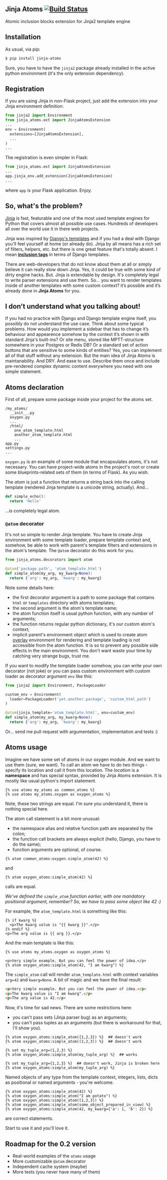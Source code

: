 ## Jinja Atoms [![Build Status](https://travis-ci.org/semirook/jinja-atoms.png)](https://travis-ci.org/semirook/jinja-atoms)
Atomic inclusion blocks extension for Jinja2 template engine


## Installation

As usual, via pip:

```bash
$ pip install jinja-atoms
```

Sure, you have to have the `jinja2` package already installed in the active python environment 
(it's the only extension dependency).


## Registration

If you are using Jinja in non-Flask project, just add the extension into your Jinja environment definition:

```python
from jinja2 import Environment
from jinja_atoms.ext import JinjaAtomsExtension
...
env = Environment(
  extensions=[JinjaAtomsExtension],
  ...
)
...
```

The registration is even simpler in Flask:
```python
from jinja_atoms.ext import JinjaAtomsExtension
...
app.jinja_env.add_extension(JinjaAtomsExtension)
...
```
where `app` is your Flask application. Enjoy.


## So, what's the problem?

[Jinja](http://jinja.pocoo.org) is fast, featurable and one of the most used template engines for Python 
that covers almost all possible use cases. Hundreds of developers all over the world use it in there web projects.

Jinja was inspired by [Django's templates](https://docs.djangoproject.com/en/dev/topics/templates/) 
and if you had a deal with Django you'll feel yourself at home (or already do). Jinja by all means has a rich set of 
filters, helpers, etc. but there is one great feature that's totally absent. 
I mean [**inclusion tags**](https://docs.djangoproject.com/en/dev/howto/custom-template-tags/#inclusion-tags)
in terms of Django templates.

There are web-developers that do not know about them at all or simply believe it can really slow down Jinja. 
Yes, it could be true with some kind of dirty engine hacks. But. Jinja is extendable by design. 
It's completely legal to write parser extensions and use them. So... you want to render templates 
inside of another templates with some custom context? it’s possible and it’s already done in **Jinja Atoms** for you.


## I don’t understand what you talking about!

If you had no practice with Django and Django template engine itself, you possibly do not understand the use case.
Think about some typical problems. How would you implement a sidebar that has to change it’s behaviour and appearence 
somehow by the context it’s shown in with standard Jinja's built-ins? Or site menu, stored like MPTT-structure 
somewhere in your Postgres or Redis DB? Or a standard set of action buttons that are sensitive to some 
kinds of entities? Yes, you can implement all of that stuff without any extension. But the main idea of Jinja Atoms 
is maintanability. And DRY. And ease to use. Describe them once and include pre-rendered complex dynamic 
content everywhere you need with one simple statement.


## Atoms declaration

First of all, prepare some package inside your project for the atoms set.

```
/my_atoms/
  __init__.py
  oxygen.py
  ...
  /html/
    one_atom_template.html
    another_atom_template.html
    ...
app.py
settings.py
...
```

`oxygen.py` is an example of some module that encapsulates atoms, it's not necessary. 
You can have project-wide atoms in the project's root or create some blueprints-related sets of them (in terms of Flask).
As you wish.

The *atom* is just a function that returns a string back into the calling template
(rendered Jinja template is a unicode string, actually). And...

```python
def simple_echo():
  return 'Hello'
```
...is completely legal atom.


### `@atom` decorator

It's not so simple to render Jinja template. You have to create Jinja environment with some 
template loader, prepare template context and, somehow, be able to work with parent's template 
filters and extensions in the atom's template. The `@atom` decorator do this work for you.

```python
from jinja_atoms.decorators import atom

@atom('package.path', 'atom_template.html')
def simple_atom(my_arg, my_kwarg=None):
  return {'arg': my_arg, 'kwarg': my_kwarg}
```

Note some details here:
- the first decorator argument is a path to some package that contains `html` or `templates` 
directory with atoms templates;
- the second argument is the atom's template name;
- the atom function itself is usual python function, with any number of arguments;
- the function returns regular python dictionary, it's our custom atom's context;
- implicit parent's environment object which is used to create atom 
[overlay](http://jinja.pocoo.org/docs/api/#jinja2.Environment.overlay) environment 
for rendering and template loading is not accessible from the atom function. It is so to prevent 
any possible side effects in the main environment. You don't want waste your time by catching 
very strange bugs, trust me.

If you want to modify the template loader somehow, you can write your own decorator (not joke)
or you can pass custom environment with custom loader as decorator argument `env` like this:

```python
from jinja2 import Environment, PackageLoader

custom_env = Environment(
  loader=PackageLoader('yet.another.package', 'custom_html_path')
)

@atom(jinja_template='atom_template.html', env=custom_env)
def simple_atom(my_arg, my_kwarg=None):
  return {'arg': my_arg, 'kwarg': my_kwarg}
```

Or... send me pull request with argumentation, implementation and tests :)


## Atoms usage

Imagine we have some set of atoms in our oxygen module. And we want to use them (sure, we want).
To call an atom we have to do two things - specify its location and call it from this location.
The *location* is a **namespace** and has special syntax, provided by Jinja Atoms extension.
It is mostly like usual python's import statement.

```jinja
{% use atoms my_atoms as common_atoms %}
{% use atoms my_atoms.oxygen as oxygen_atoms %}
```
Note, these two strings are equal. I'm sure you understand it, there is nothing special here.

The atom call statement is a bit more unusual:
- the namespace alias and relative function path are separated by the colon;
- the function call brackets are always explicit (hello, Django, you have to do the same);
- function arguments are optional, of course.

```jinja
{% atom common_atoms:oxygen.simple_atom(42) %}
```
and
```jinja
{% atom oxygen_atoms:simple_atom(42) %}
```
calls are equal.

*We've defined the `simple_atom` function earlier, with one mandatory positional argument, remember? 
So, we have to pass some object like 42 :)*

For example, the `atom_template.html` is something like this:

```jinja
{% if kwarg %}
  <p>The kwarg value is "{{ kwarg }}".</p>
{% endif %}
<p>The arg value is {{ arg }}.</p>
```

And the main template is like this:

```jinja
{% use atoms my_atoms.oxygen as oxygen_atoms %}

<p>Very simple example. But you can feel the power of idea.</p>
{% atom oxygen_atoms:simple_atom(42, "I am kwarg") %}
```

The `simple_atom` call will render `atom_template.html` with context variables `arg=42` and `kwarg=None`.
A bit of magic and we have the final result:

```html
<p>Very simple example. But you can feel the power of idea.</p>
<p>The kwarg value is "I am kwarg".</p>
<p>The arg value is 42.</p>
```

Now, it's time for sad news. There are some restrictions here:
- you can't pass sets (Jinja parser bug) as an arguments;
- you can't pass tuples as an arguments (but there is workaround for that, I'll show you).

```jinja
{% atom oxygen_atoms:simple_atom({1,2,3}) %}  ## doesn't work
{% atom oxygen_atoms:simple_atom((1,2,3)) %}  ## doesn't work

{% set my_tuple_arg=(1,2,3) %}
{% atom oxygen_atoms:simple_atom(my_tuple_arg) %}  ## works

{% set my_tuple_arg={1,2,3} %}  ## doesn't work, Jinja is broken here
{% atom oxygen_atoms:simple_atom(my_tuple_arg) %}
```

Named objects of any type from the template context, integers, lists, dicts as positional or named arguments - 
you're welcome.

```jinja
{% atom oxygen_atoms:simple_atom(42) %}
{% atom oxygen_atoms:simple_atom("I am potato") %}
{% atom oxygen_atoms:simple_atom([1,2,3]) %}
{% atom oxygen_atoms:simple_atom(some_object_prepared_in_view) %}
{% atom oxygen_atoms:simple_atom(42, my_kwarg={'a': 1, 'b': 2}) %}
```
are correct statements.

Start to use it and you'll love it.

## Roadmap for the 0.2 version
- Real-world examples of the `atoms` usage
- More customizable `@atom` decorator
- Independent cache system (maybe)
- More tests (you never have many of them)
